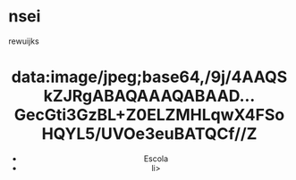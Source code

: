 # nsei
rewuijks
<!DOCTYPE html>
<html lang="en">
<head>
    <meta charset="UTF-8">
    <meta http-equiv="X-UA-Compatible" content="IE=edge">
    <meta name="viewport" content="width=device-width, initial-scale=1.0">
    <title>Document</title>
</head>
<body>
    
</body>
</html><link rel="stylesheet" href="style.css"><!DOCTYPE html>
<html lang="en">
<head>
    <meta charset="UTF-8">
    <meta http-equiv="X-UA-Compatible" content="IE=edge">
    <meta name="viewport" content="width=device-width, initial-scale=1.0">
    <title>Document</title>
    <link rel="stylesheet" href="style.css">
</head>
<body>
    <header>
        <h1>data:image/jpeg;base64,/9j/4AAQSkZJRgABAQAAAQABAAD…GecGti3GzBL+Z0ELZMHLqwX4FSoHQYL5/UVOe3euBATQCf//Z</h1>
        <ul>
            <li>Escola</li>
            <li><vinicius almeida:></vinicius>li>
        </ul>
    </header>

</body>
</html> <!DOCTYPE html>
